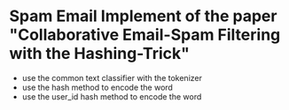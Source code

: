 # Spam Email  Implement of the paper "Collaborative Email-Spam Filtering with the Hashing-Trick"

- use the common text classifier with the tokenizer
- use the hash method to encode the word
- use the user_id hash method to encode the word











